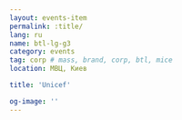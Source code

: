 ```yaml
---
layout: events-item
permalink: :title/
lang: ru
name: btl-lg-g3
category: events
tag: corp # mass, brand, corp, btl, mice
location: МВЦ, Киев

title: 'Unicef'

og-image: ''
---
```

